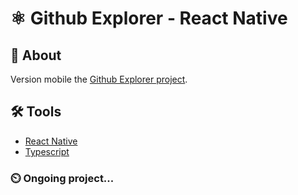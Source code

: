 # ⚛️ Github Explorer - React Native

## 🔖 About

Version mobile the [Github Explorer project](https://github.com/TiagoM13/Github_Explorer_React).

## 🛠️ Tools
   - [React Native](https://reactnative.dev/) 
   - [Typescript](https://www.typescriptlang.org/)

### ⏲️ Ongoing project...
